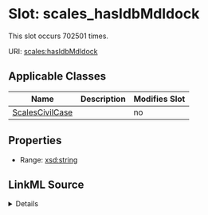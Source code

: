 

# Slot: scales_hasIdbMdldock




This slot occurs 702501 times.


URI: [scales:hasIdbMdldock](http://schemas.scales-okn.org/rdf/scales#hasIdbMdldock)



<!-- no inheritance hierarchy -->





## Applicable Classes

| Name | Description | Modifies Slot |
| --- | --- | --- |
| [ScalesCivilCase](../classes/ScalesCivilCase.md) |  |  no  |







## Properties

* Range: [xsd:string](http://www.w3.org/2001/XMLSchema#string)







## LinkML Source

<details>

```yaml
name: scales_hasIdbMdldock
from_schema: okns:scales-kg
rank: 1000
slot_uri: scales:hasIdbMdldock
alias: scales_hasIdbMdldock
domain_of:
- scales_CivilCase
range: string

```
</details>